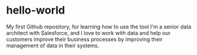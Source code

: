 # hello-world
My first Github repository, for learning how to use the tool
I'm a senior data architect with Salesforce, and I love to work with data and help our customers improve their business processes by improving their management of data in their systems.

